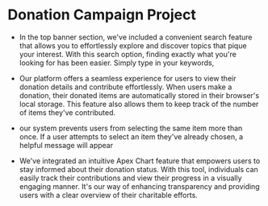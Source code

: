 # Donation Campaign Project

- In the top banner section, we've included a convenient search feature that allows you to effortlessly explore and discover topics that pique your interest. With this search option, finding exactly what you're looking for has been easier. Simply type in your keywords,

- Our platform offers a seamless experience for users to view their donation details and contribute effortlessly. When users make a donation, their donated items are automatically stored in their browser's local storage. This feature also allows them to keep track of the number of items they've contributed.

- our system prevents users from selecting the same item more than once. If a user attempts to select an item they've already chosen, a helpful message will appear

- We've integrated an intuitive Apex Chart feature that empowers users to stay informed about their donation status. With this tool, individuals can easily track their contributions and view their progress in a visually engaging manner. It's our way of enhancing transparency and providing users with a clear overview of their charitable efforts.